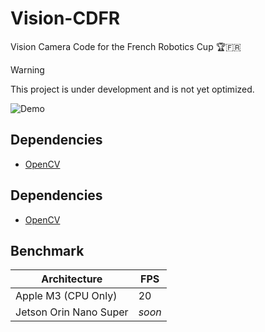 # Vision-CDFR

Vision Camera Code for the French Robotics Cup 🏆🇫🇷

> [!WARNING]
> This project is under development and is not yet optimized.

![Demo](https://github.com/abadiet/Vision-CDFR/blob/a1ba7d0f6d00c2c8612211e17dad896237baedb1/resources/demo.gif)

## Dependencies

- [OpenCV](https://opencv.org)

## Dependencies

- [OpenCV](https://opencv.org)

## Benchmark

| Architecture            | FPS    |
|-------------------------|--------|
| Apple M3 (CPU Only)     | 20     |
| Jetson Orin Nano Super  | *soon* |
